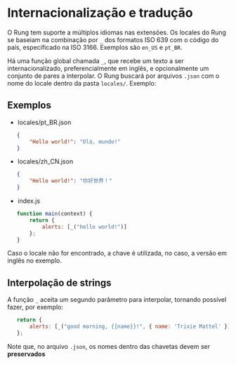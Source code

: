 # Internacionalização e tradução

O Rung tem suporte a múltiplos idiomas nas extensões. Os locales do Rung se
baseiam na combinação por ``_`` dos formatos ISO 639 com o código do país,
especificado na ISO 3166. Exemplos são ``en_US`` e ``pt_BR``.

Há uma função global chamada ``_``, que recebe um texto a ser
internacionalizado, preferencialmente em inglês, e opcionalmente um conjunto
de pares a interpolar. O Rung buscará por arquivos ``.json`` com o nome do
locale dentro da pasta ``locales/``. Exemplo:

## Exemplos

- locales/pt_BR.json

``` json
   {
       "Hello world!": "Olá, mundo!"
   }
```

- locales/zh_CN.json

```json
   {
       "Hello world!": "你好世界！"
   }
```

- index.js

``` js
   function main(context) {
       return {
           alerts: [_("hello world!")]
       };
   }
```

Caso o locale não for encontrado, a chave é utilizada, no caso, a versão em
inglês no exemplo.

## Interpolação de strings

A função ``_`` aceita um segundo parâmetro para interpolar, tornando possível
fazer, por exemplo:

``` js
   return {
       alerts: [_("good morning, {{name}}!", { name: 'Trixie Mattel' })]
   };
```
Note que, no arquivo ``.json``, os nomes dentro das chavetas devem ser
**preservados**
